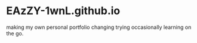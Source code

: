 # EAzZY-1wnL.github.io
making my own personal portfolio 
changing trying occasionally 
learning on the go.
